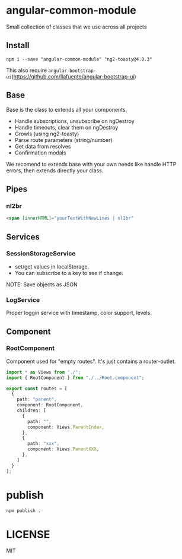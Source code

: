 # angular-common-module

Small collection of classes that we use across all projects

## Install

```
npm i --save "angular-common-module" "ng2-toasty@4.0.3"
```

This also require `angular-bootstrap-ui`(https://github.com/llafuente/angular-bootstrap-ui)

## Base

Base is the class to extends all your components.

* Handle subscriptions, unsubscribe on ngDestroy
* Handle timeouts, clear them on ngDestroy
* Growls (using ng2-toasty)
* Parse route parameters (string/number)
* Get data from resolves
* Confirmation modals

We recomend to extends base with your own needs like handle HTTP errors, then
extends directly your class.

## Pipes

### nl2br

```html
<span [innerHTML]="yourTextWithNewLines | nl2br"
```

## Services

### SessionStorageService

* set/get values in localStorage.
* You can subscribe to a key to see if change.

NOTE: Save objects as JSON

### LogService

Proper loggin service with timestamp, color support, levels.

## Component

### RootComponent

Component used for "empty routes".
It's just contains a router-outlet.

```ts
import * as Views from "./";
import { RootComponent } from "./../Root.component";

export const routes = [
  {
    path: "parent",
    component: RootComponent,
    children: [
      {
        path: "",
        component: Views.ParentIndex,
      },
      {
        path: "xxx",
        component: Views.ParentXXX,
      },
    ]
  }
];
```

# publish

```
npm publish .
```

# LICENSE

MIT

